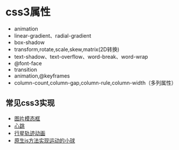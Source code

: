 # css3属性
+ animation
+ linear-gradient、radial-gradient
+ box-shadow
+ transform,rotate,scale,skew,matrix(2D转换)
+ text-shadow、text-overflow、word-break、word-wrap
+ @font-face
+ transition
+ animation,@keyframes
+ column-count,column-gap,column-rule,column-width（多列属性）


## 常见css3实现
+ [图片模态框](http://htmlpreview.github.io/?https://github.com/lyllovelemon/css-strengthen/blob/master/src/ep3.html)
+ [心跳](http://htmlpreview.github.io/?https://github.com/lyllovelemon/css-strengthen/blob/master/src/ep4.html)
+ [行星轨迹动画](https://lyllovelemon.github.io/css-strengthen/src/ep5.html)
+ [原生js方法实现运动的小球]()